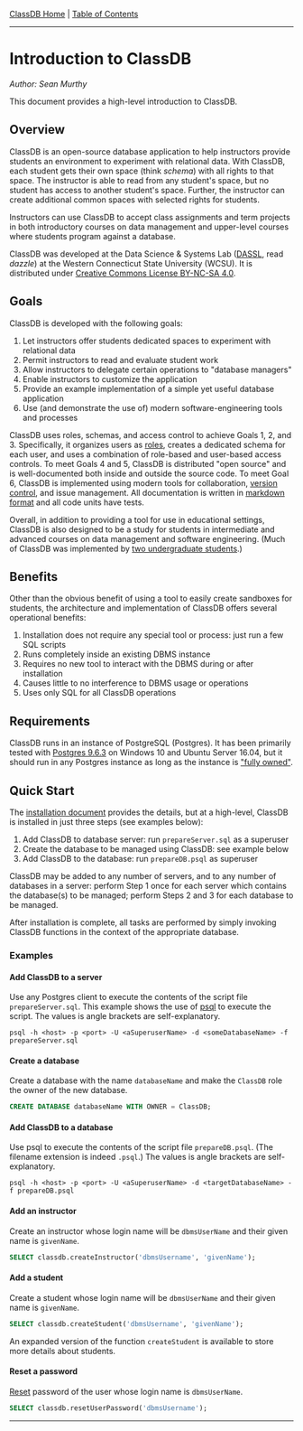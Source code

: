 [ClassDB Home](Home) \| [Table of Contents](Table-of-Contents)

---
# Introduction to ClassDB

_Author: Sean Murthy_

This document provides a high-level introduction to ClassDB.

## Overview
ClassDB is an open-source database application to help instructors provide students an environment to experiment with relational data. With ClassDB, each student gets their own space (think _schema_) with all rights to that space. The instructor is able to read from any student's space, but no student has access to another student's space. Further, the instructor can create additional common spaces with selected rights for students.

Instructors can use ClassDB to accept class assignments and term projects in both introductory courses on data management and upper-level courses where students program against a database.

ClassDB was developed at the Data Science & Systems Lab ([DASSL](Credits), read _dazzle_) at the Western Connecticut State University (WCSU). It is distributed under [Creative Commons License BY-NC-SA 4.0](https://creativecommons.org/licenses/by-nc-sa/4.0/).

## Goals
ClassDB is developed with the following goals:
1. Let instructors offer students dedicated spaces to experiment with relational data
2. Permit instructors to read and evaluate student work
3. Allow instructors to delegate certain operations to "database managers"
4. Enable instructors to customize the application
5. Provide an example implementation of a simple yet useful database application
6. Use (and demonstrate the use of) modern software-engineering tools and processes

ClassDB uses roles, schemas, and access control to achieve Goals 1, 2, and 3. Specifically, it organizes users as [roles](Roles), creates a dedicated schema for each user, and uses a combination of role-based and user-based access controls. To meet Goals 4 and 5, ClassDB is distributed "open source" and is well-documented both inside and outside the source code. To meet Goal 6, ClassDB is implemented using modern tools for collaboration, [version control](https://github.com/DASSL/ClassDB), and issue management. All documentation is written in [markdown format](https://help.github.com/articles/about-writing-and-formatting-on-github/) and all code units have tests.

Overall, in addition to providing a tool for use in educational settings, ClassDB is also designed to be a study for students in intermediate and advanced courses on data management and software engineering. (Much of ClassDB was implemented by [two undergraduate students](Credits).)

## Benefits
Other than the obvious benefit of using a tool to easily create sandboxes for students, the architecture and implementation of ClassDB offers several operational benefits:

1. Installation does not require any special tool or process: just run a few SQL scripts
2. Runs completely inside an existing DBMS instance
3. Requires no new tool to interact with the DBMS during or after installation
4. Causes little to no interference to DBMS usage or operations
5. Uses only SQL for all ClassDB operations

## Requirements
ClassDB runs in an instance of PostgreSQL (Postgres). It has been primarily tested with [Postgres 9.6.3](https://www.postgresql.org/docs/9.6/static/index.html) on Windows 10 and Ubuntu Server 16.04, but it should run in any Postgres instance as long as the instance is ["fully owned"](Setup).

## Quick Start
The [installation document](Setup) provides the details, but at a high-level, ClassDB is installed in just three steps (see examples below):
1. Add ClassDB to database server: run `prepareServer.sql` as a superuser
2. Create the database to be managed using ClassDB: see example below
3. Add ClassDB to the database: run `prepareDB.psql` as superuser

ClassDB may be added to any number of servers, and to any number of databases in a server: perform Step 1 once for each server which contains the database(s) to be managed; perform Steps 2 and 3 for each database to be managed.

After installation is complete, all tasks are performed by simply invoking ClassDB functions in the context of the appropriate database.


### Examples

#### Add ClassDB to a server
Use any Postgres client to execute the contents of the script file `prepareServer.sql`. This example shows the use of [psql](https://www.postgresql.org/docs/9.6/static/app-psql.html) to execute the script. The values is angle brackets are self-explanatory.

```
psql -h <host> -p <port> -U <aSuperuserName> -d <someDatabaseName> -f prepareServer.sql
```

#### Create a database
Create a database with the name `databaseName` and make the `ClassDB` role the owner of the new database.

```sql
CREATE DATABASE databaseName WITH OWNER = ClassDB;
```

#### Add ClassDB to a database
Use psql to execute the contents of the script file `prepareDB.psql`. (The filename extension is indeed `.psql`.) The values is angle brackets are self-explanatory.

```
psql -h <host> -p <port> -U <aSuperuserName> -d <targetDatabaseName> -f prepareDB.psql
```

#### Add an instructor
Create an instructor whose login name will be `dbmsUserName` and their given name is `givenName`.

```sql
SELECT classdb.createInstructor('dbmsUsername', 'givenName');
```
#### Add a student
Create a student whose login name will be `dbmsUserName` and their given name is `givenName`.

```sql
SELECT classdb.createStudent('dbmsUsername', 'givenName');
```
An expanded version of the function `createStudent` is available to store more details about students.

#### Reset a password
[Reset](Changing-Passwords#resetting-a-forgotten-password) password of the user whose login name is `dbmsUserName`.

```sql
SELECT classdb.resetUserPassword('dbmsUsername');
```
---
